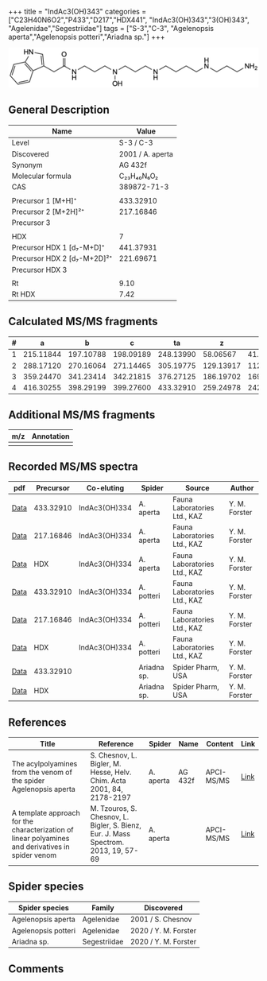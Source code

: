 +++
title = "IndAc3(OH)343"
categories = ["C23H40N6O2","P433","D217","HDX441",
"IndAc3(OH)343","3(OH)343",
"Agelenidae","Segestriidae"]
tags = ["S-3","C-3",
"Agelenopsis aperta","Agelenopsis potteri","Ariadna sp."]
+++

![](/img/IndAc3(OH)343.png)

## General Description

| Name                        | Value            |
|-----------------------------|------------------|
| Level                       | S-3 / C-3               |
| Discovered                  | 2001 / A. aperta |
| Synonym                     | AG 432f          |
| Molecular formula           | C₂₃H₄₀N₆O₂       |
| CAS                         | 389872-71-3      |
|                             |                  |
| Precursor 1 [M+H]⁺          | 433.32910        |
| Precursor 2 [M+2H]²⁺        | 217.16846        |
| Precursor 3                 |                  |
|                             |                  |
| HDX                         | 7                |
| Precursor HDX 1 [d₇-M+D]⁺   | 441.37931        |
| Precursor HDX 2 [d₇-M+2D]²⁺ | 221.69671        |
| Precursor HDX 3             |                  |
|                             |                  |
| Rt                          | 9.10             |
| Rt HDX                      | 7.42             |

## Calculated MS/MS fragments

| # | a         | b         | c         | ta        | z         | y         | tz        |
|---|-----------|-----------|-----------|-----------|-----------|-----------|-----------|
| 1 | 215.11844 | 197.10788 | 198.09189 | 248.13990 | 58.06567  | 41.03912  | 75.09222  |
| 2 | 288.17120 | 270.16064 | 271.14465 | 305.19775 | 129.13917 | 112.11262 | 146.16572 |
| 3 | 359.24470 | 341.23414 | 342.21815 | 376.27125 | 186.19702 | 169.17047 | 219.21848 |
| 4 | 416.30255 | 398.29199 | 399.27600 | 433.32910 | 259.24978 | 242.22323 | 276.27633 |

## Additional MS/MS fragments

| m/z       | Annotation |
|-----------|------------|
|           |            |

## Recorded MS/MS spectra

| pdf                                                              | Precursor | Co-eluting    | Spider    | Source                       | Author        |
|------------------------------------------------------------------|-----------|---------------|-----------|------------------------------|---------------|
| [Data](/pdf/A-aperta/433_IndAc3(OH)334_IndAc3(OH)343_Aa.pdf)     | 433.32910 | IndAc3(OH)334 | A. aperta | Fauna Laboratories Ltd., KAZ | Y. M. Forster |
| [Data](/pdf/A-aperta/433_IndAc3(OH)334_IndAc3(OH)343_Aa_2.pdf)   | 217.16846 | IndAc3(OH)334 | A. aperta | Fauna Laboratories Ltd., KAZ | Y. M. Forster |
| [Data](/pdf/A-aperta/433_IndAc3(OH)334_IndAc3(OH)343_Aa_HDX.pdf) | HDX       | IndAc3(OH)334 | A. aperta | Fauna Laboratories Ltd., KAZ | Y. M. Forster |
| [Data](/pdf/A-potteri/433_IndAc3(OH)334_IndAc3(OH)343_Ap.pdf) | 433.32910 | IndAc3(OH)334          | A. potteri | Fauna Laboratories Ltd., KAZ | Y. M. Forster |
| [Data](/pdf/A-potteri/433_IndAc3(OH)334_IndAc3(OH)343_Ap_2.pdf) | 217.16846 | IndAc3(OH)334          | A. potteri | Fauna Laboratories Ltd., KAZ | Y. M. Forster |
| [Data](/pdf/A-potteri/433_IndAc3(OH)334_IndAc3(OH)343_Ap_HDX.pdf) | HDX | IndAc3(OH)334          | A. potteri | Fauna Laboratories Ltd., KAZ | Y. M. Forster |
| [Data](/pdf/Ariadna-sp/433_IndAc3(OH)343_Ar-sp.pdf) | 433.32910 |           | Ariadna sp. | Spider Pharm, USA | Y. M. Forster |
| [Data](/pdf/Ariadna-sp/433_IndAc3(OH)343_Ar-sp_HDX.pdf) | HDX |           | Ariadna sp. | Spider Pharm, USA | Y. M. Forster |


## References

| Title                                                                                             | Reference                                                                           | Spider    | Name    | Content    | Link                                                                                                                          |
|---------------------------------------------------------------------------------------------------|-------------------------------------------------------------------------------------|-----------|---------|------------|-------------------------------------------------------------------------------------------------------------------------------|
| The acylpolyamines from the venom of the spider Agelenopsis aperta                                | S. Chesnov, L. Bigler, M. Hesse, Helv. Chim. Acta 2001, 84, 2178-2197               | A. aperta | AG 432f | APCI-MS/MS | [Link](https://onlinelibrary.wiley.com/doi/abs/10.1002/1522-2675%2820010815%2984%3A8%3C2178%3A%3AAID-HLCA2178%3E3.0.CO%3B2-N) |
| A template approach for the characterization of linear polyamines and derivatives in spider venom | M. Tzouros, S. Chesnov, L. Bigler, S. Bienz, Eur. J. Mass Spectrom. 2013, 19, 57-69 | A. aperta |         | APCI-MS/MS | [Link](https://journals.sagepub.com/doi/10.1255/ejms.1213)                                                                    |

## Spider species

| Spider species     | Family     | Discovered        |
|--------------------|------------|-------------------|
| Agelenopsis aperta | Agelenidae | 2001 / S. Chesnov |
| Agelenopsis potteri | Agelenidae | 2020 / Y. M. Forster |
| Ariadna sp. | Segestriidae | 2020 / Y. M. Forster |


## Comments